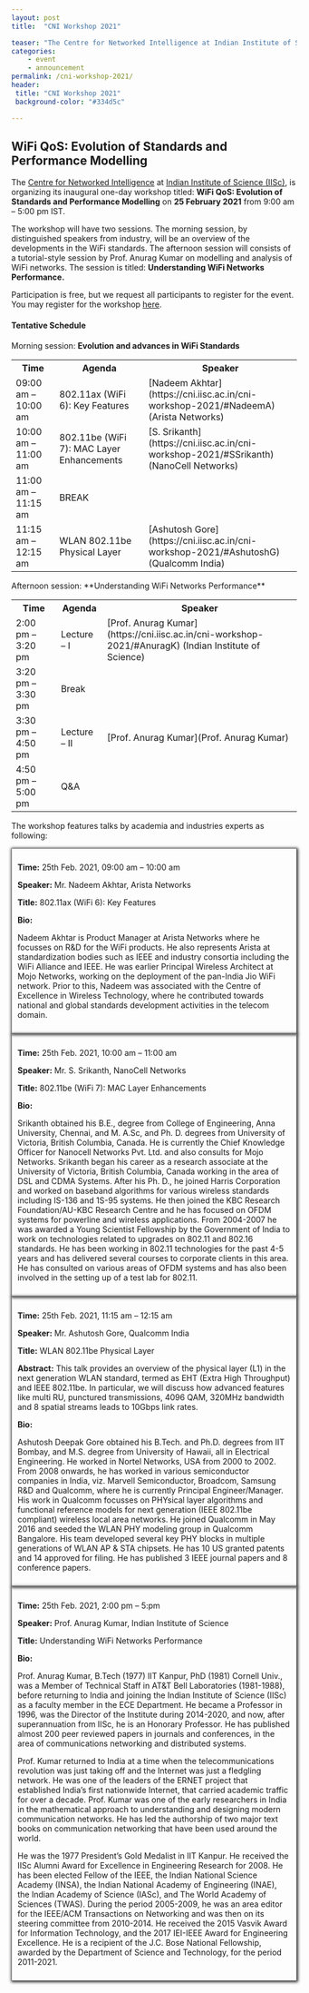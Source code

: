 ```yaml
---
layout: post
title:  "CNI Workshop 2021"

teaser: "The Centre for Networked Intelligence at Indian Institute of Science (IISc), is organizing its inaugural one-day workshop titled: WiFi QoS: Evolution of Standards and Performance Modelling on 25 February 2021 from 9:00 am – 5:00 pm IST."
categories:
    - event
    - announcement
permalink: /cni-workshop-2021/
header:
 title: "CNI Workshop 2021"
 background-color: "#334d5c"

---
```

## WiFi QoS: Evolution of Standards and Performance Modelling
The [Centre for Networked Intelligence](https://cni.iisc.ac.in/) at [Indian Institute of Science (IISc)](https://www.iisc.ac.in/), is organizing its inaugural one-day workshop titled: **WiFi QoS: Evolution of Standards and Performance Modelling** on **25 February 2021** from 9:00 am – 5:00 pm IST.

The workshop will have two sessions. The morning session, by distinguished speakers from industry, will be an overview of the developments in the WiFi standards. The afternoon session will consists of a tutorial-style session by Prof. Anurag Kumar on modelling and analysis of WiFi networks. The session is titled: **Understanding WiFi Networks Performance.**

Participation is free, but we request all participants to register for the event. You may register for the workshop [here](https://docs.google.com/forms/d/e/1FAIpQLScgtNtWW08TBlKsVoZdv2TaKSaZ7pkQatRGLE6M-7vqMyX5CQ/viewform?usp=sf_link).

#### Tentative Schedule

Morning session: **Evolution and advances in WiFi Standards**

<table>
  <tr>
   <th>Time</th>
   <th>Agenda</th>
   <th>Speaker</th>
  </tr>
  <tr>
   <td>09:00 am – 10:00 am</td>
   <td>802.11ax (WiFi 6): Key Features</td>
   <td><span markdown="1">[Nadeem Akhtar](https://cni.iisc.ac.in/cni-workshop-2021/#NadeemA) (Arista Networks)</span></td>
  </tr>
  <tr>
   <td>10:00 am – 11:00 am</td>
   <td>802.11be (WiFi 7): MAC Layer Enhancements</td>
   <td><span markdown="1">[S. Srikanth](https://cni.iisc.ac.in/cni-workshop-2021/#SSrikanth) (NanoCell Networks)</span></td>
  </tr>
  <tr>
   <td>11:00 am – 11:15 am</td>
   <td>BREAK</td>
   <td></td>
  </tr>
  <tr>
   <td>11:15 am – 12:15 am</td>
   <td>WLAN 802.11be Physical Layer</td>
   <td><span markdown="1">[Ashutosh Gore](https://cni.iisc.ac.in/cni-workshop-2021/#AshutoshG) (Qualcomm India)</span></td>
  </tr>
</table>
Afternoon session: **Understanding WiFi Networks Performance**

<table>

  <tr>

   <th>Time</th>

   <th>Agenda</th>
   <th>Speaker</th>
  </tr>
  <tr>
   <td>2:00 pm  – 3:20 pm</td>
   <td>Lecture – I</td>
   <td><span markdown="1">[Prof. Anurag Kumar](https://cni.iisc.ac.in/cni-workshop-2021/#AnuragK) (Indian Institute of Science)</span></td>
  </tr>
  <tr>
   <td>3:20 pm – 3:30 pm</td>
   <td>Break</td>
   <td></td>
  </tr>
  <tr>
   <td>3:30 pm – 4:50 pm</td>
   <td>Lecture – II</td>
   <td><span markdown="1">[Prof. Anurag Kumar](Prof. Anurag Kumar)</span></td>
  </tr>
  <tr>
   <td>4:50 pm – 5:00 pm</td>
   <td>Q&A</td>
   <td></td>
  </tr>
</table>

The workshop features talks by academia and industries experts as following:  
<div style="padding: 10px;border: 1px solid gray;margin: 0;box-shadow: 1px 1px 5px 1px;" markdown="1">

**Time:** 25th Feb. 2021, 09:00 am – 10:00 am

**Speaker:** Mr. Nadeem Akhtar, Arista Networks

**Title:** 802.11ax (WiFi 6): Key Features

**Bio:** 

Nadeem Akhtar is Product Manager at Arista Networks where he focusses on R&D for the WiFi products. He also represents Arista at standardization bodies such as IEEE and industry consortia including the WiFi Alliance and IEEE. He was earlier Principal Wireless Architect at Mojo Networks, working on the deployment of the pan-India Jio WiFi network. Prior to this, Nadeem was associated with the Centre of Excellence in Wireless Technology, where he contributed towards national and global standards development activities in the telecom domain.
</div>
<div style="padding: 10px;border: 1px solid gray;margin: 0;box-shadow: 1px 1px 5px 1px;" markdown="1">

**Time:** 25th Feb. 2021, 10:00 am – 11:00 am

**Speaker:** Mr. S. Srikanth, NanoCell Networks

**Title:** 802.11be (WiFi 7): MAC Layer Enhancements

**Bio:** 

Srikanth obtained his B.E., degree from College of Engineering, Anna University, Chennai, and M. A.Sc, and Ph. D. degrees from University of Victoria, British Columbia, Canada. He is currently the Chief Knowledge Officer for Nanocell Networks Pvt. Ltd. and also consults for Mojo Networks. Srikanth began his career as a research associate at the University of Victoria, British Columbia, Canada working in the area of DSL and CDMA Systems. After his Ph. D., he joined Harris Corporation and worked on baseband algorithms for various wireless standards including IS-136 and 1S-95 systems. He then joined the KBC Research Foundation/AU-KBC Research Centre and he has focused on OFDM systems for powerline and wireless applications. From 2004-2007 he was awarded a Young Scientist Fellowship by the Government of India to work on technologies related to upgrades on 802.11 and 802.16 standards. He has been working in 802.11 technologies for the past 4-5 years and has delivered several courses to corporate clients in this area. He has consulted on various areas of OFDM systems and has also been involved in the setting up of a test lab for 802.11.
</div>

<div style="padding: 10px;border: 1px solid gray;margin: 0;box-shadow: 1px 1px 5px 1px;" markdown="1">

**Time:** 25th Feb. 2021, 11:15 am – 12:15 am 

**Speaker:** Mr. Ashutosh Gore, Qualcomm India

**Title:** WLAN 802.11be Physical Layer

**Abstract:** This talk provides an overview of the physical layer (L1) in the next generation WLAN standard, termed as EHT (Extra High Throughput) and IEEE 802.11be. In particular, we will discuss how advanced features like multi RU, punctured transmissions, 4096 QAM, 320MHz bandwidth and 8 spatial streams leads to 10Gbps link rates.

**Bio:** 

Ashutosh Deepak Gore obtained his B.Tech. and Ph.D. degrees from IIT Bombay, and M.S. degree from University of Hawaii, all in Electrical Engineering. He worked in Nortel Networks, USA from 2000 to 2002. From 2008 onwards, he has worked in various semiconductor companies in India, viz. Marvell Semiconductor, Broadcom, Samsung R&D and Qualcomm, where he is currently Principal Engineer/Manager. His work in Qualcomm focusses on PHYsical layer algorithms and functional reference models for next generation (IEEE 802.11be compliant) wireless local area networks. He joined Qualcomm in May 2016 and seeded the WLAN PHY modeling group in Qualcomm Bangalore. His team developed several key PHY blocks in multiple generations of WLAN AP & STA chipsets. He has 10 US granted patents and 14 approved for filing. He has published 3 IEEE journal papers and 8 conference papers.
</div>

<div style="padding: 10px;border: 1px solid gray;margin: 0;box-shadow: 1px 1px 5px 1px;" markdown="1">

**Time:** 25th Feb. 2021, 2:00 pm – 5:pm 

**Speaker:** Prof. Anurag Kumar, Indian Institute of Science

**Title:** Understanding WiFi Networks Performance

**Bio:** 

Prof. Anurag Kumar, B.Tech (1977) IIT Kanpur, PhD (1981) Cornell Univ., was a Member of Technical Staff in AT&T Bell Laboratories (1981-1988), before returning to India and joining the Indian Institute of Science (IISc) as a faculty member in the ECE Department. He became a Professor in 1996, was the Director of the Institute during 2014-2020, and now, after superannuation from IISc, he is an Honorary Professor. He has published almost 200 peer reviewed papers in journals and conferences, in the area of communications networking and distributed systems.

Prof. Kumar returned to India at a time when the telecommunications revolution was just taking off and the Internet was just a fledgling network. He was one of the leaders of the ERNET project that established India’s first nationwide Internet, that carried academic traffic for over a decade. Prof. Kumar was one of the early researchers in India in the mathematical approach to understanding and designing modern communication networks. He has led the authorship of two major text books on communication networking that have been used around the world.

He was the 1977 President’s Gold Medalist in IIT Kanpur. He received the IISc Alumni Award for Excellence in Engineering Research for 2008. He has been elected Fellow of the IEEE, the Indian National Science Academy (INSA), the Indian National Academy of Engineering (INAE), the Indian Academy of Science (IASc), and The World Academy of Sciences (TWAS). During the period 2005-2009, he was an area editor for the IEEE/ACM Transactions on Networking and was then on its steering committee from 2010-2014. He received the 2015 Vasvik Award for Information Technology, and the 2017 IEI-IEEE Award for Engineering Excellence. He is a recipient of the J.C. Bose National Fellowship, awarded by the Department of Science and Technology, for the period 2011-2021.
</div>
